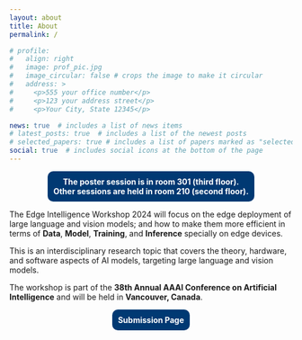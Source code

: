 ```yaml
---
layout: about
title: About
permalink: /

# profile:
#   align: right
#   image: prof_pic.jpg
#   image_circular: false # crops the image to make it circular
#   address: >
#     <p>555 your office number</p>
#     <p>123 your address street</p>
#     <p>Your City, State 12345</p>

news: true  # includes a list of news items
# latest_posts: true  # includes a list of the newest posts
# selected_papers: true # includes a list of papers marked as "selected={true}"
social: true  # includes social icons at the bottom of the page
---
```


<div style="text-align: center;">
  <div style="display: inline-block; background-color: #003973; padding: 10px; border-radius: 10px; text-decoration: none; color: white; font-weight: bold;">
    The poster session is in room 301 (third floor). <br>
    Other sessions are held in room 210 (second floor).
  </div>
</div>


The Edge Intelligence Workshop 2024 will focus on the edge deployment of large language and vision models; and how to make them more efficient in terms of **Data**, **Model**, **Training**, and **Inference** specially on edge devices.

This is an interdisciplinary research topic that covers the theory, hardware, and software aspects of AI models, targeting large language and vision models.

The workshop is part of the **38th Annual AAAI Conference on Artificial Intelligence** and will be held in **Vancouver, Canada**.

<div style="text-align: center;">
  <a href="/submission" style="display: inline-block; background-color: #003973; padding: 10px; border-radius: 10px; text-decoration: none; color: white; font-weight: bold;">
    Submission Page
  </a>
</div>
